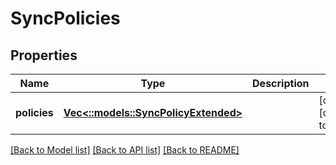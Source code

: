 # SyncPolicies

## Properties
Name | Type | Description | Notes
------------ | ------------- | ------------- | -------------
**policies** | [**Vec<::models::SyncPolicyExtended>**](SyncPolicyExtended.md) |  | [optional] [default to null]

[[Back to Model list]](../README.md#documentation-for-models) [[Back to API list]](../README.md#documentation-for-api-endpoints) [[Back to README]](../README.md)


